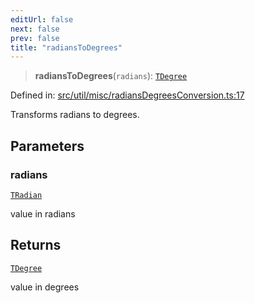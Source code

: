 ```yaml
---
editUrl: false
next: false
prev: false
title: "radiansToDegrees"
---
```


> **radiansToDegrees**(`radians`): [`TDegree`](/api/type-aliases/tdegree/)

Defined in: [src/util/misc/radiansDegreesConversion.ts:17](https://github.com/fabricjs/fabric.js/blob/8748628df7e9de00ba77413bfc3ad9e9fe9d4f30/src/util/misc/radiansDegreesConversion.ts#L17)

Transforms radians to degrees.

## Parameters

### radians

[`TRadian`](/api/type-aliases/tradian/)

value in radians

## Returns

[`TDegree`](/api/type-aliases/tdegree/)

value in degrees
